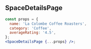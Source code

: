 ## SpaceDetailsPage

```jsx
const props = {
  name: 'La Colombe Coffee Roasters',
  category: 'Coffee',
  averageRating: '4.5',
};
<SpaceDetailsPage {...props} />;
```
